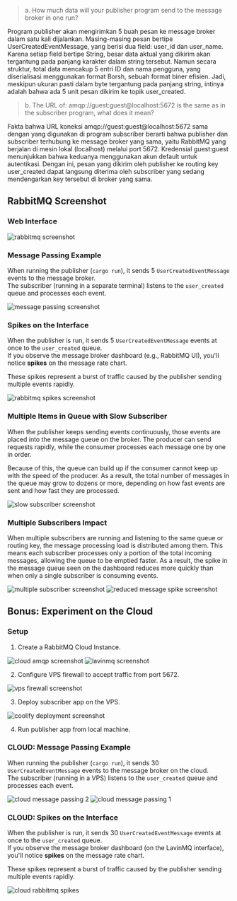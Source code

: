 > a. How much data will your publisher program send to the message broker in one run?

Program publisher akan mengirimkan 5 buah pesan ke message broker dalam satu kali dijalankan. Masing-masing pesan bertipe UserCreatedEventMessage, yang berisi dua field: user_id dan user_name. Karena setiap field bertipe String, besar data aktual yang dikirim akan tergantung pada panjang karakter dalam string tersebut. Namun secara struktur, total data mencakup 5 entri ID dan nama pengguna, yang diserialisasi menggunakan format Borsh, sebuah format biner efisien. Jadi, meskipun ukuran pasti dalam byte tergantung pada panjang string, intinya adalah bahwa ada 5 unit pesan dikirim ke topik user_created.

> b. The URL of: amqp://guest:guest@localhost:5672 is the same as in the subscriber program, what does it mean?

Fakta bahwa URL koneksi amqp://guest:guest@localhost:5672 sama dengan yang digunakan di program subscriber berarti bahwa publisher dan subscriber terhubung ke message broker yang sama, yaitu RabbitMQ yang berjalan di mesin lokal (localhost) melalui port 5672. Kredensial guest:guest menunjukkan bahwa keduanya menggunakan akun default untuk autentikasi. Dengan ini, pesan yang dikirim oleh publisher ke routing key user_created dapat langsung diterima oleh subscriber yang sedang mendengarkan key tersebut di broker yang sama.

## RabbitMQ Screenshot

### Web Interface

![rabbitmq screenshot](./images/rabbitmq_screenshot.png)

### Message Passing Example

When running the publisher (`cargo run`), it sends 5 `UserCreatedEventMessage` events to the message broker.  
The subscriber (running in a separate terminal) listens to the `user_created` queue and processes each event.

![message passing screenshot](./images/message_passing_screenshot.png)

### Spikes on the Interface

When the publisher is run, it sends 5 `UserCreatedEventMessage` events at once to the `user_created` queue.  
If you observe the message broker dashboard (e.g., RabbitMQ UI), you'll notice **spikes** on the message rate chart.

These spikes represent a burst of traffic caused by the publisher sending multiple events rapidly.

![rabbitmq spikes screenshot](./images/rabbitmq_spikes_screenshot.png)

### Multiple Items in Queue with Slow Subscriber

When the publisher keeps sending events continuously, those events are placed into the message queue on the broker. The producer can send requests rapidly, while the consumer processes each message one by one in order.

Because of this, the queue can build up if the consumer cannot keep up with the speed of the producer. As a result, the total number of messages in the queue may grow to dozens or more, depending on how fast events are sent and how fast they are processed.

![slow subscriber screenshot](./images/slow_subscriber_queue_screenshot.png)

### Multiple Subscribers Impact

When multiple subscribers are running and listening to the same queue or routing key, the message processing load is distributed among them. This means each subscriber processes only a portion of the total incoming messages, allowing the queue to be emptied faster. As a result, the spike in the message queue seen on the dashboard reduces more quickly than when only a single subscriber is consuming events.

![multiple subscriber screenshot](./images/multiple_subscriber_screenshot.png)
![reduced message spike screenshot](./images/reduced_message_spike_screenshot.png)

## Bonus: Experiment on the Cloud

### Setup

1. Create a RabbitMQ Cloud Instance.

![cloud amqp screenshot](./images/cloudamqp_screenshot.png)
![lavinmq screenshot](./images/lavinmq_screenshot.png)

2. Configure VPS firewall to accept traffic from port 5672.

![vps firewall screenshot](./images/vps_firewall_screenshot.png)

3. Deploy subscriber app on the VPS.

![coolify deployment screenshot](./images/coolify_deployment_screenshot.png)

4. Run publisher app from local machine.

### CLOUD: Message Passing Example

When running the publisher (`cargo run`), it sends 30 `UserCreatedEventMessage` events to the message broker on the cloud.  
The subscriber (running in a VPS) listens to the `user_created` queue and processes each event.

![cloud message passing 2](./images/cloud_message_passing_2.png)
![cloud message passing 1](./images/cloud_message_passing_1.png)

### CLOUD: Spikes on the Interface

When the publisher is run, it sends 30 `UserCreatedEventMessage` events at once to the `user_created` queue.  
If you observe the message broker dashboard (on the LavinMQ interface), you'll notice **spikes** on the message rate chart.

These spikes represent a burst of traffic caused by the publisher sending multiple events rapidly.

![cloud rabbitmq spikes](./images/cloud_rabbitmq_spikes.png)
